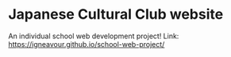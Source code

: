 # Japanese Cultural Club website
An individual school web development project!
Link: https://igneavour.github.io/school-web-project/
